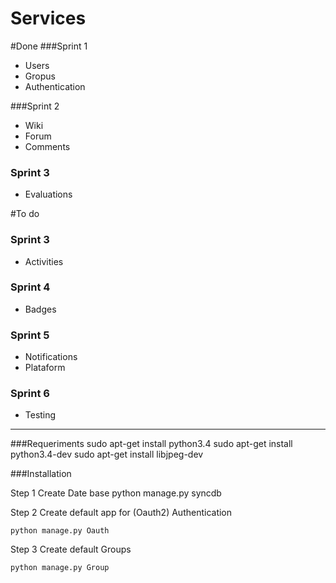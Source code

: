 Services
===================
#Done
###Sprint 1
  * Users
  * Gropus
  * Authentication

###Sprint 2
* Wiki
* Forum
* Comments

### Sprint 3
* Evaluations

#To do
### Sprint 3
* Activities

### Sprint 4
 * Badges

### Sprint 5
 * Notifications
 * Plataform

### Sprint 6
 * Testing

______________________
###Requeriments
    sudo apt-get install python3.4
    sudo apt-get install python3.4-dev
    sudo apt-get install libjpeg-dev

###Installation

Step 1
Create Date base
    python manage.py syncdb

Step 2
Create default app for (Oauth2) Authentication

	python manage.py Oauth

Step 3
Create default Groups
	
	python manage.py Group